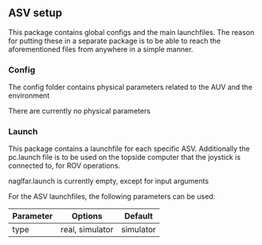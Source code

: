 ## ASV setup

This package contains global configs and the main launchfiles. The reason for putting these in a separate package is to be able to reach the aforementioned files from anywhere in a simple manner.

### Config
The config folder contains physical parameters related to the AUV and the environment

There are currently no physical parameters

### Launch
This package contains a launchfile for each specific ASV. Additionally the pc.launch file is to
be used on the topside computer that the joystick is connected to, for ROV operations.

naglfar.launch is currently empty, except for input arguments

For the ASV launchfiles, the following parameters can be used:

| Parameter | Options         | Default   |
| ----------|-----------------|-----------|
| type      | real, simulator | simulator |


